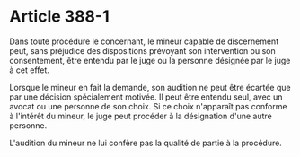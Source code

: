 # Article 388-1

Dans toute procédure le concernant, le mineur capable de discernement peut, sans préjudice des dispositions prévoyant son intervention ou son consentement, être entendu par le juge ou la personne désignée par le juge à cet effet.

Lorsque le mineur en fait la demande, son audition ne peut être écartée que par une décision spécialement motivée. Il peut être entendu seul, avec un avocat ou une personne de son choix. Si ce choix n'apparaît pas conforme à l'intérêt du mineur, le juge peut procéder à la désignation d'une autre personne.

L'audition du mineur ne lui confère pas la qualité de partie à la procédure.
